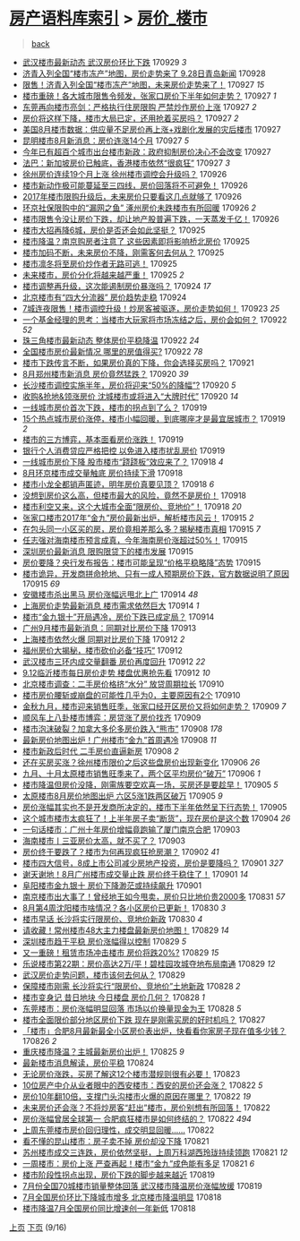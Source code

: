 [房产语料库索引](../../README.md)  > [房价_楼市](房价_楼市.md)
====
> [back](../README.md)

- [武汉楼市最新动态 武汉房价环比下跌](http://jkwz.applinzi.com/ittc/7018696970565338128.html#%E6%AD%A6%E6%B1%89%E6%A5%BC%E5%B8%82%E6%9C%80%E6%96%B0%E5%8A%A8%E6%80%81+%E6%AD%A6%E6%B1%89%E6%88%BF%E4%BB%B7%E7%8E%AF%E6%AF%94%E4%B8%8B%E8%B7%8C) 170929 *3* 
- [济青入列全国“楼市冻产”地图，房价走势来了 9.28日青岛新闻](http://jkwz.applinzi.com/ittc/7018419883140973584.html#%E6%B5%8E%E9%9D%92%E5%85%A5%E5%88%97%E5%85%A8%E5%9B%BD%E2%80%9C%E6%A5%BC%E5%B8%82%E5%86%BB%E4%BA%A7%E2%80%9D%E5%9C%B0%E5%9B%BE%EF%BC%8C%E6%88%BF%E4%BB%B7%E8%B5%B0%E5%8A%BF%E6%9D%A5%E4%BA%86+9.28%E6%97%A5%E9%9D%92%E5%B2%9B%E6%96%B0%E9%97%BB) 170928  
- [限售！济青入列全国“楼市冻产”地图，未来房价走势来了！](http://jkwz.applinzi.com/ittc/7018088019092046864.html#%E9%99%90%E5%94%AE%EF%BC%81%E6%B5%8E%E9%9D%92%E5%85%A5%E5%88%97%E5%85%A8%E5%9B%BD%E2%80%9C%E6%A5%BC%E5%B8%82%E5%86%BB%E4%BA%A7%E2%80%9D%E5%9C%B0%E5%9B%BE%EF%BC%8C%E6%9C%AA%E6%9D%A5%E6%88%BF%E4%BB%B7%E8%B5%B0%E5%8A%BF%E6%9D%A5%E4%BA%86%EF%BC%81) 170927 *15* 
- [楼市重磅！各大城市限售令频发，张家口房价下半年如何走势？](http://jkwz.applinzi.com/ittc/7018049504937509905.html#%E6%A5%BC%E5%B8%82%E9%87%8D%E7%A3%85%EF%BC%81%E5%90%84%E5%A4%A7%E5%9F%8E%E5%B8%82%E9%99%90%E5%94%AE%E4%BB%A4%E9%A2%91%E5%8F%91%EF%BC%8C%E5%BC%A0%E5%AE%B6%E5%8F%A3%E6%88%BF%E4%BB%B7%E4%B8%8B%E5%8D%8A%E5%B9%B4%E5%A6%82%E4%BD%95%E8%B5%B0%E5%8A%BF%EF%BC%9F) 170927 *1* 
- [东莞再向楼市亮剑：严格执行住房限购 严禁炒作房价上涨](http://jkwz.applinzi.com/ittc/7018028956203353104.html#%E4%B8%9C%E8%8E%9E%E5%86%8D%E5%90%91%E6%A5%BC%E5%B8%82%E4%BA%AE%E5%89%91%EF%BC%9A%E4%B8%A5%E6%A0%BC%E6%89%A7%E8%A1%8C%E4%BD%8F%E6%88%BF%E9%99%90%E8%B4%AD+%E4%B8%A5%E7%A6%81%E7%82%92%E4%BD%9C%E6%88%BF%E4%BB%B7%E4%B8%8A%E6%B6%A8) 170927 *2* 
- [房价将这样下降，楼市大局已定，还用抢着买房吗？](http://jkwz.applinzi.com/ittc/7017992447962121232.html#%E6%88%BF%E4%BB%B7%E5%B0%86%E8%BF%99%E6%A0%B7%E4%B8%8B%E9%99%8D%EF%BC%8C%E6%A5%BC%E5%B8%82%E5%A4%A7%E5%B1%80%E5%B7%B2%E5%AE%9A%EF%BC%8C%E8%BF%98%E7%94%A8%E6%8A%A2%E7%9D%80%E4%B9%B0%E6%88%BF%E5%90%97%EF%BC%9F) 170927 *2* 
- [美国8月楼市数据：供应量不足房价再上涨+戏剧化发展的灾后楼市](http://jkwz.applinzi.com/ittc/7017323143390299152.html#%E7%BE%8E%E5%9B%BD8%E6%9C%88%E6%A5%BC%E5%B8%82%E6%95%B0%E6%8D%AE%EF%BC%9A%E4%BE%9B%E5%BA%94%E9%87%8F%E4%B8%8D%E8%B6%B3%E6%88%BF%E4%BB%B7%E5%86%8D%E4%B8%8A%E6%B6%A8%2B%E6%88%8F%E5%89%A7%E5%8C%96%E5%8F%91%E5%B1%95%E7%9A%84%E7%81%BE%E5%90%8E%E6%A5%BC%E5%B8%82) 170927  
- [昆明楼市8月新消息：房价连涨14个月](http://jkwz.applinzi.com/ittc/7017956355422553105.html#%E6%98%86%E6%98%8E%E6%A5%BC%E5%B8%828%E6%9C%88%E6%96%B0%E6%B6%88%E6%81%AF%EF%BC%9A%E6%88%BF%E4%BB%B7%E8%BF%9E%E6%B6%A814%E4%B8%AA%E6%9C%88) 170927 *5* 
- [今年已有超百个城市出台楼市新政：政府抑制房价决心不会改变](http://jkwz.applinzi.com/ittc/7017923640786682897.html#%E4%BB%8A%E5%B9%B4%E5%B7%B2%E6%9C%89%E8%B6%85%E7%99%BE%E4%B8%AA%E5%9F%8E%E5%B8%82%E5%87%BA%E5%8F%B0%E6%A5%BC%E5%B8%82%E6%96%B0%E6%94%BF%EF%BC%9A%E6%94%BF%E5%BA%9C%E6%8A%91%E5%88%B6%E6%88%BF%E4%BB%B7%E5%86%B3%E5%BF%83%E4%B8%8D%E4%BC%9A%E6%94%B9%E5%8F%98) 170927  
- [法巴：新加坡房价已触底，香港楼市依然“很疯狂”](http://jkwz.applinzi.com/ittc/7017920431724692497.html#%E6%B3%95%E5%B7%B4%EF%BC%9A%E6%96%B0%E5%8A%A0%E5%9D%A1%E6%88%BF%E4%BB%B7%E5%B7%B2%E8%A7%A6%E5%BA%95%EF%BC%8C%E9%A6%99%E6%B8%AF%E6%A5%BC%E5%B8%82%E4%BE%9D%E7%84%B6%E2%80%9C%E5%BE%88%E7%96%AF%E7%8B%82%E2%80%9D) 170927 *3* 
- [徐州房价连续19个月上涨 徐州楼市调控会升级吗？](http://jkwz.applinzi.com/ittc/7017654079915033617.html#%E5%BE%90%E5%B7%9E%E6%88%BF%E4%BB%B7%E8%BF%9E%E7%BB%AD19%E4%B8%AA%E6%9C%88%E4%B8%8A%E6%B6%A8+%E5%BE%90%E5%B7%9E%E6%A5%BC%E5%B8%82%E8%B0%83%E6%8E%A7%E4%BC%9A%E5%8D%87%E7%BA%A7%E5%90%97%EF%BC%9F) 170926  
- [楼市新动作极可能蔓延至三四线，房价回落将不可避免！](http://jkwz.applinzi.com/ittc/7017648553034515473.html#%E6%A5%BC%E5%B8%82%E6%96%B0%E5%8A%A8%E4%BD%9C%E6%9E%81%E5%8F%AF%E8%83%BD%E8%94%93%E5%BB%B6%E8%87%B3%E4%B8%89%E5%9B%9B%E7%BA%BF%EF%BC%8C%E6%88%BF%E4%BB%B7%E5%9B%9E%E8%90%BD%E5%B0%86%E4%B8%8D%E5%8F%AF%E9%81%BF%E5%85%8D%EF%BC%81) 170926  
- [2017年楼市限购升级后，未来房价只要看这几点就够了](http://jkwz.applinzi.com/ittc/7017577360541615120.html#2017%E5%B9%B4%E6%A5%BC%E5%B8%82%E9%99%90%E8%B4%AD%E5%8D%87%E7%BA%A7%E5%90%8E%EF%BC%8C%E6%9C%AA%E6%9D%A5%E6%88%BF%E4%BB%B7%E5%8F%AA%E8%A6%81%E7%9C%8B%E8%BF%99%E5%87%A0%E7%82%B9%E5%B0%B1%E5%A4%9F%E4%BA%86) 170926  
- [环京社保限购中的“漏网之鱼” 涿州房价未跌楼市有所回暖](http://jkwz.applinzi.com/ittc/7017553114998244369.html#%E7%8E%AF%E4%BA%AC%E7%A4%BE%E4%BF%9D%E9%99%90%E8%B4%AD%E4%B8%AD%E7%9A%84%E2%80%9C%E6%BC%8F%E7%BD%91%E4%B9%8B%E9%B1%BC%E2%80%9D+%E6%B6%BF%E5%B7%9E%E6%88%BF%E4%BB%B7%E6%9C%AA%E8%B7%8C%E6%A5%BC%E5%B8%82%E6%9C%89%E6%89%80%E5%9B%9E%E6%9A%96) 170926 *2* 
- [楼市限售令没让房价下跌，却让地产股普遍下跌，一天蒸发千亿！](http://jkwz.applinzi.com/ittc/7017549519817016337.html#%E6%A5%BC%E5%B8%82%E9%99%90%E5%94%AE%E4%BB%A4%E6%B2%A1%E8%AE%A9%E6%88%BF%E4%BB%B7%E4%B8%8B%E8%B7%8C%EF%BC%8C%E5%8D%B4%E8%AE%A9%E5%9C%B0%E4%BA%A7%E8%82%A1%E6%99%AE%E9%81%8D%E4%B8%8B%E8%B7%8C%EF%BC%8C%E4%B8%80%E5%A4%A9%E8%92%B8%E5%8F%91%E5%8D%83%E4%BA%BF%EF%BC%81) 170926  
- [楼市大招再降6城，房价是否还会如此坚挺？](http://jkwz.applinzi.com/ittc/7017356751819768848.html#%E6%A5%BC%E5%B8%82%E5%A4%A7%E6%8B%9B%E5%86%8D%E9%99%8D6%E5%9F%8E%EF%BC%8C%E6%88%BF%E4%BB%B7%E6%98%AF%E5%90%A6%E8%BF%98%E4%BC%9A%E5%A6%82%E6%AD%A4%E5%9D%9A%E6%8C%BA%EF%BC%9F) 170925  
- [楼市降温？南京购房者注意了 这些因素即将影响桥北房价](http://jkwz.applinzi.com/ittc/7017303699217712144.html#%E6%A5%BC%E5%B8%82%E9%99%8D%E6%B8%A9%EF%BC%9F%E5%8D%97%E4%BA%AC%E8%B4%AD%E6%88%BF%E8%80%85%E6%B3%A8%E6%84%8F%E4%BA%86+%E8%BF%99%E4%BA%9B%E5%9B%A0%E7%B4%A0%E5%8D%B3%E5%B0%86%E5%BD%B1%E5%93%8D%E6%A1%A5%E5%8C%97%E6%88%BF%E4%BB%B7) 170925  
- [楼市加码不断，未来房价不降，刚需客何去何从？](http://jkwz.applinzi.com/ittc/7017256917544731665.html#%E6%A5%BC%E5%B8%82%E5%8A%A0%E7%A0%81%E4%B8%8D%E6%96%AD%EF%BC%8C%E6%9C%AA%E6%9D%A5%E6%88%BF%E4%BB%B7%E4%B8%8D%E9%99%8D%EF%BC%8C%E5%88%9A%E9%9C%80%E5%AE%A2%E4%BD%95%E5%8E%BB%E4%BD%95%E4%BB%8E%EF%BC%9F) 170925  
- [楼市凛冬将至房价炒作者无路可逃！](http://jkwz.applinzi.com/ittc/7017184324032660497.html#%E6%A5%BC%E5%B8%82%E5%87%9B%E5%86%AC%E5%B0%86%E8%87%B3%E6%88%BF%E4%BB%B7%E7%82%92%E4%BD%9C%E8%80%85%E6%97%A0%E8%B7%AF%E5%8F%AF%E9%80%83%EF%BC%81) 170925  
- [未来楼市，房价分化将越来越严重！](http://jkwz.applinzi.com/ittc/7017178194304828432.html#%E6%9C%AA%E6%9D%A5%E6%A5%BC%E5%B8%82%EF%BC%8C%E6%88%BF%E4%BB%B7%E5%88%86%E5%8C%96%E5%B0%86%E8%B6%8A%E6%9D%A5%E8%B6%8A%E4%B8%A5%E9%87%8D%EF%BC%81) 170925 *2* 
- [楼市调整再升级，这次能遏制房价暴涨吗？](http://jkwz.applinzi.com/ittc/7016840171100832784.html#%E6%A5%BC%E5%B8%82%E8%B0%83%E6%95%B4%E5%86%8D%E5%8D%87%E7%BA%A7%EF%BC%8C%E8%BF%99%E6%AC%A1%E8%83%BD%E9%81%8F%E5%88%B6%E6%88%BF%E4%BB%B7%E6%9A%B4%E6%B6%A8%E5%90%97%EF%BC%9F) 170924 *17* 
- [北京楼市有“四大分流器” 房价趋势走稳](http://jkwz.applinzi.com/ittc/7016796616294663185.html#%E5%8C%97%E4%BA%AC%E6%A5%BC%E5%B8%82%E6%9C%89%E2%80%9C%E5%9B%9B%E5%A4%A7%E5%88%86%E6%B5%81%E5%99%A8%E2%80%9D+%E6%88%BF%E4%BB%B7%E8%B6%8B%E5%8A%BF%E8%B5%B0%E7%A8%B3) 170924  
- [7城连夜限售！楼市调控升级！炒房客被驱逐，房价走势如何！](http://jkwz.applinzi.com/ittc/7016479860090995728.html#7%E5%9F%8E%E8%BF%9E%E5%A4%9C%E9%99%90%E5%94%AE%EF%BC%81%E6%A5%BC%E5%B8%82%E8%B0%83%E6%8E%A7%E5%8D%87%E7%BA%A7%EF%BC%81%E7%82%92%E6%88%BF%E5%AE%A2%E8%A2%AB%E9%A9%B1%E9%80%90%EF%BC%8C%E6%88%BF%E4%BB%B7%E8%B5%B0%E5%8A%BF%E5%A6%82%E4%BD%95%EF%BC%81) 170923 *25* 
- [一个基金经理的思考：当楼市大玩家将市场冻结之后，房价会如何？](http://jkwz.applinzi.com/ittc/7016102304321897489.html#%E4%B8%80%E4%B8%AA%E5%9F%BA%E9%87%91%E7%BB%8F%E7%90%86%E7%9A%84%E6%80%9D%E8%80%83%EF%BC%9A%E5%BD%93%E6%A5%BC%E5%B8%82%E5%A4%A7%E7%8E%A9%E5%AE%B6%E5%B0%86%E5%B8%82%E5%9C%BA%E5%86%BB%E7%BB%93%E4%B9%8B%E5%90%8E%EF%BC%8C%E6%88%BF%E4%BB%B7%E4%BC%9A%E5%A6%82%E4%BD%95%EF%BC%9F) 170922 *52* 
- [珠三角楼市最新动态 整体房价平稳降温](http://jkwz.applinzi.com/ittc/7016099067007075345.html#%E7%8F%A0%E4%B8%89%E8%A7%92%E6%A5%BC%E5%B8%82%E6%9C%80%E6%96%B0%E5%8A%A8%E6%80%81+%E6%95%B4%E4%BD%93%E6%88%BF%E4%BB%B7%E5%B9%B3%E7%A8%B3%E9%99%8D%E6%B8%A9) 170922 *24* 
- [全国楼市房价最新情况 哪里的房值得买?](http://jkwz.applinzi.com/ittc/7016099063794238481.html#%E5%85%A8%E5%9B%BD%E6%A5%BC%E5%B8%82%E6%88%BF%E4%BB%B7%E6%9C%80%E6%96%B0%E6%83%85%E5%86%B5+%E5%93%AA%E9%87%8C%E7%9A%84%E6%88%BF%E5%80%BC%E5%BE%97%E4%B9%B0%3F) 170922 *78* 
- [楼市下跌传言不断，如果房价真的下降，你会选择买房吗？](http://jkwz.applinzi.com/ittc/7015797663700878353.html#%E6%A5%BC%E5%B8%82%E4%B8%8B%E8%B7%8C%E4%BC%A0%E8%A8%80%E4%B8%8D%E6%96%AD%EF%BC%8C%E5%A6%82%E6%9E%9C%E6%88%BF%E4%BB%B7%E7%9C%9F%E7%9A%84%E4%B8%8B%E9%99%8D%EF%BC%8C%E4%BD%A0%E4%BC%9A%E9%80%89%E6%8B%A9%E4%B9%B0%E6%88%BF%E5%90%97%EF%BC%9F) 170921  
- [8月郑州楼市新消息 房价竟然猛跌？](http://jkwz.applinzi.com/ittc/7015378178221278225.html#8%E6%9C%88%E9%83%91%E5%B7%9E%E6%A5%BC%E5%B8%82%E6%96%B0%E6%B6%88%E6%81%AF+%E6%88%BF%E4%BB%B7%E7%AB%9F%E7%84%B6%E7%8C%9B%E8%B7%8C%EF%BC%9F) 170920 *39* 
- [长沙楼市调控实施半年，房价将迎来“50%的降幅”?](http://jkwz.applinzi.com/ittc/7015317179694842897.html#%E9%95%BF%E6%B2%99%E6%A5%BC%E5%B8%82%E8%B0%83%E6%8E%A7%E5%AE%9E%E6%96%BD%E5%8D%8A%E5%B9%B4%EF%BC%8C%E6%88%BF%E4%BB%B7%E5%B0%86%E8%BF%8E%E6%9D%A5%E2%80%9C50%25%E7%9A%84%E9%99%8D%E5%B9%85%E2%80%9D%3F) 170920 *5* 
- [收购&amp;抢地&amp;领涨房价 沈城楼市或将进入“大牌时代”](http://jkwz.applinzi.com/ittc/7015307725775569937.html#%E6%94%B6%E8%B4%AD%26amp%3B%E6%8A%A2%E5%9C%B0%26amp%3B%E9%A2%86%E6%B6%A8%E6%88%BF%E4%BB%B7+%E6%B2%88%E5%9F%8E%E6%A5%BC%E5%B8%82%E6%88%96%E5%B0%86%E8%BF%9B%E5%85%A5%E2%80%9C%E5%A4%A7%E7%89%8C%E6%97%B6%E4%BB%A3%E2%80%9D) 170920 *14* 
- [一线城市房价首次下跌，楼市的拐点到了么？](http://jkwz.applinzi.com/ittc/7015069181991715857.html#%E4%B8%80%E7%BA%BF%E5%9F%8E%E5%B8%82%E6%88%BF%E4%BB%B7%E9%A6%96%E6%AC%A1%E4%B8%8B%E8%B7%8C%EF%BC%8C%E6%A5%BC%E5%B8%82%E7%9A%84%E6%8B%90%E7%82%B9%E5%88%B0%E4%BA%86%E4%B9%88%EF%BC%9F) 170919  
- [15个热点城市房价涨停，楼市小幅回暖，到底哪座才是最宜居城市？](http://jkwz.applinzi.com/ittc/7015078651652211729.html#15%E4%B8%AA%E7%83%AD%E7%82%B9%E5%9F%8E%E5%B8%82%E6%88%BF%E4%BB%B7%E6%B6%A8%E5%81%9C%EF%BC%8C%E6%A5%BC%E5%B8%82%E5%B0%8F%E5%B9%85%E5%9B%9E%E6%9A%96%EF%BC%8C%E5%88%B0%E5%BA%95%E5%93%AA%E5%BA%A7%E6%89%8D%E6%98%AF%E6%9C%80%E5%AE%9C%E5%B1%85%E5%9F%8E%E5%B8%82%EF%BC%9F) 170919 *2* 
- [楼市的三方博弈，基本面看房价涨跌！](http://jkwz.applinzi.com/ittc/7014945052672132112.html#%E6%A5%BC%E5%B8%82%E7%9A%84%E4%B8%89%E6%96%B9%E5%8D%9A%E5%BC%88%EF%BC%8C%E5%9F%BA%E6%9C%AC%E9%9D%A2%E7%9C%8B%E6%88%BF%E4%BB%B7%E6%B6%A8%E8%B7%8C%EF%BC%81) 170919  
- [银行个人消费贷应严格把控 以免进入楼市扰乱房价](http://jkwz.applinzi.com/ittc/7014944334041056273.html#%E9%93%B6%E8%A1%8C%E4%B8%AA%E4%BA%BA%E6%B6%88%E8%B4%B9%E8%B4%B7%E5%BA%94%E4%B8%A5%E6%A0%BC%E6%8A%8A%E6%8E%A7+%E4%BB%A5%E5%85%8D%E8%BF%9B%E5%85%A5%E6%A5%BC%E5%B8%82%E6%89%B0%E4%B9%B1%E6%88%BF%E4%BB%B7) 170919  
- [一线城市房价下降 股市楼市“跷跷板”效应来了？](http://jkwz.applinzi.com/ittc/7014725568581600272.html#%E4%B8%80%E7%BA%BF%E5%9F%8E%E5%B8%82%E6%88%BF%E4%BB%B7%E4%B8%8B%E9%99%8D+%E8%82%A1%E5%B8%82%E6%A5%BC%E5%B8%82%E2%80%9C%E8%B7%B7%E8%B7%B7%E6%9D%BF%E2%80%9D%E6%95%88%E5%BA%94%E6%9D%A5%E4%BA%86%EF%BC%9F) 170918 *4* 
- [8月环京楼市成交量触底 房价持续下滑](http://jkwz.applinzi.com/ittc/7014705935392703504.html#8%E6%9C%88%E7%8E%AF%E4%BA%AC%E6%A5%BC%E5%B8%82%E6%88%90%E4%BA%A4%E9%87%8F%E8%A7%A6%E5%BA%95+%E6%88%BF%E4%BB%B7%E6%8C%81%E7%BB%AD%E4%B8%8B%E6%BB%91) 170918  
- [楼市小龙全都销声匿迹，明年房价真要见顶？](http://jkwz.applinzi.com/ittc/7014700291906339857.html#%E6%A5%BC%E5%B8%82%E5%B0%8F%E9%BE%99%E5%85%A8%E9%83%BD%E9%94%80%E5%A3%B0%E5%8C%BF%E8%BF%B9%EF%BC%8C%E6%98%8E%E5%B9%B4%E6%88%BF%E4%BB%B7%E7%9C%9F%E8%A6%81%E8%A7%81%E9%A1%B6%EF%BC%9F) 170918 *6* 
- [没想到房价这么高，但楼市最大的风险，竟然不是房价！](http://jkwz.applinzi.com/ittc/7014585234627232784.html#%E6%B2%A1%E6%83%B3%E5%88%B0%E6%88%BF%E4%BB%B7%E8%BF%99%E4%B9%88%E9%AB%98%EF%BC%8C%E4%BD%86%E6%A5%BC%E5%B8%82%E6%9C%80%E5%A4%A7%E7%9A%84%E9%A3%8E%E9%99%A9%EF%BC%8C%E7%AB%9F%E7%84%B6%E4%B8%8D%E6%98%AF%E6%88%BF%E4%BB%B7%EF%BC%81) 170918  
- [楼市利空又来，这个大城市全面“限房价、竞地价”！](http://jkwz.applinzi.com/ittc/7013638123358258193.html#%E6%A5%BC%E5%B8%82%E5%88%A9%E7%A9%BA%E5%8F%88%E6%9D%A5%EF%BC%8C%E8%BF%99%E4%B8%AA%E5%A4%A7%E5%9F%8E%E5%B8%82%E5%85%A8%E9%9D%A2%E2%80%9C%E9%99%90%E6%88%BF%E4%BB%B7%E3%80%81%E7%AB%9E%E5%9C%B0%E4%BB%B7%E2%80%9D%EF%BC%81) 170918 *20* 
- [张家口楼市2017年“金九”房价最新出炉，解析楼市风云！](http://jkwz.applinzi.com/ittc/7013592733904798736.html#%E5%BC%A0%E5%AE%B6%E5%8F%A3%E6%A5%BC%E5%B8%822017%E5%B9%B4%E2%80%9C%E9%87%91%E4%B9%9D%E2%80%9D%E6%88%BF%E4%BB%B7%E6%9C%80%E6%96%B0%E5%87%BA%E7%82%89%EF%BC%8C%E8%A7%A3%E6%9E%90%E6%A5%BC%E5%B8%82%E9%A3%8E%E4%BA%91%EF%BC%81) 170915 *2* 
- [在包头同一小区买的房，房价竟相差那么多？揭秘楼市真相](http://jkwz.applinzi.com/ittc/7013578243897295889.html#%E5%9C%A8%E5%8C%85%E5%A4%B4%E5%90%8C%E4%B8%80%E5%B0%8F%E5%8C%BA%E4%B9%B0%E7%9A%84%E6%88%BF%EF%BC%8C%E6%88%BF%E4%BB%B7%E7%AB%9F%E7%9B%B8%E5%B7%AE%E9%82%A3%E4%B9%88%E5%A4%9A%EF%BC%9F%E6%8F%AD%E7%A7%98%E6%A5%BC%E5%B8%82%E7%9C%9F%E7%9B%B8) 170915 *7* 
- [任志强对海南楼市预言成真，今年海南房价涨超过50%！](http://jkwz.applinzi.com/ittc/7013571998343758865.html#%E4%BB%BB%E5%BF%97%E5%BC%BA%E5%AF%B9%E6%B5%B7%E5%8D%97%E6%A5%BC%E5%B8%82%E9%A2%84%E8%A8%80%E6%88%90%E7%9C%9F%EF%BC%8C%E4%BB%8A%E5%B9%B4%E6%B5%B7%E5%8D%97%E6%88%BF%E4%BB%B7%E6%B6%A8%E8%B6%85%E8%BF%8750%25%EF%BC%81) 170915  
- [深圳房价最新消息 限购限贷下的楼市发展](http://jkwz.applinzi.com/ittc/7013475818238640913.html#%E6%B7%B1%E5%9C%B3%E6%88%BF%E4%BB%B7%E6%9C%80%E6%96%B0%E6%B6%88%E6%81%AF+%E9%99%90%E8%B4%AD%E9%99%90%E8%B4%B7%E4%B8%8B%E7%9A%84%E6%A5%BC%E5%B8%82%E5%8F%91%E5%B1%95) 170915  
- [房价要降？央行发布报告：楼市可能呈现“价格平稳略降”态势](http://jkwz.applinzi.com/ittc/7013444436330283793.html#%E6%88%BF%E4%BB%B7%E8%A6%81%E9%99%8D%EF%BC%9F%E5%A4%AE%E8%A1%8C%E5%8F%91%E5%B8%83%E6%8A%A5%E5%91%8A%EF%BC%9A%E6%A5%BC%E5%B8%82%E5%8F%AF%E8%83%BD%E5%91%88%E7%8E%B0%E2%80%9C%E4%BB%B7%E6%A0%BC%E5%B9%B3%E7%A8%B3%E7%95%A5%E9%99%8D%E2%80%9D%E6%80%81%E5%8A%BF) 170915  
- [楼市诡异，开发商拼命抢地、只有一成人预期房价下跌，官方数据说明了原因](http://jkwz.applinzi.com/ittc/7013430306563163152.html#%E6%A5%BC%E5%B8%82%E8%AF%A1%E5%BC%82%EF%BC%8C%E5%BC%80%E5%8F%91%E5%95%86%E6%8B%BC%E5%91%BD%E6%8A%A2%E5%9C%B0%E3%80%81%E5%8F%AA%E6%9C%89%E4%B8%80%E6%88%90%E4%BA%BA%E9%A2%84%E6%9C%9F%E6%88%BF%E4%BB%B7%E4%B8%8B%E8%B7%8C%EF%BC%8C%E5%AE%98%E6%96%B9%E6%95%B0%E6%8D%AE%E8%AF%B4%E6%98%8E%E4%BA%86%E5%8E%9F%E5%9B%A0) 170915 *69* 
- [安徽楼市杀出黑马 房价涨幅远甩北上广](http://jkwz.applinzi.com/ittc/7013260111882224657.html#%E5%AE%89%E5%BE%BD%E6%A5%BC%E5%B8%82%E6%9D%80%E5%87%BA%E9%BB%91%E9%A9%AC+%E6%88%BF%E4%BB%B7%E6%B6%A8%E5%B9%85%E8%BF%9C%E7%94%A9%E5%8C%97%E4%B8%8A%E5%B9%BF) 170914 *48* 
- [上海房价走势最新消息 楼市需求依然巨大](http://jkwz.applinzi.com/ittc/7013130550913795088.html#%E4%B8%8A%E6%B5%B7%E6%88%BF%E4%BB%B7%E8%B5%B0%E5%8A%BF%E6%9C%80%E6%96%B0%E6%B6%88%E6%81%AF+%E6%A5%BC%E5%B8%82%E9%9C%80%E6%B1%82%E4%BE%9D%E7%84%B6%E5%B7%A8%E5%A4%A7) 170914 *1* 
- [楼市“金九银十”开局遇冷，房价下跌已成定局？](http://jkwz.applinzi.com/ittc/7013082285342196753.html#%E6%A5%BC%E5%B8%82%E2%80%9C%E9%87%91%E4%B9%9D%E9%93%B6%E5%8D%81%E2%80%9D%E5%BC%80%E5%B1%80%E9%81%87%E5%86%B7%EF%BC%8C%E6%88%BF%E4%BB%B7%E4%B8%8B%E8%B7%8C%E5%B7%B2%E6%88%90%E5%AE%9A%E5%B1%80%EF%BC%9F) 170914  
- [广州9月楼市最新消息：同期对比房价下降](http://jkwz.applinzi.com/ittc/7012776952765874961.html#%E5%B9%BF%E5%B7%9E9%E6%9C%88%E6%A5%BC%E5%B8%82%E6%9C%80%E6%96%B0%E6%B6%88%E6%81%AF%EF%BC%9A%E5%90%8C%E6%9C%9F%E5%AF%B9%E6%AF%94%E6%88%BF%E4%BB%B7%E4%B8%8B%E9%99%8D) 170913  
- [上海楼市依然火爆 同期对比房价下降](http://jkwz.applinzi.com/ittc/7012430434661827601.html#%E4%B8%8A%E6%B5%B7%E6%A5%BC%E5%B8%82%E4%BE%9D%E7%84%B6%E7%81%AB%E7%88%86+%E5%90%8C%E6%9C%9F%E5%AF%B9%E6%AF%94%E6%88%BF%E4%BB%B7%E4%B8%8B%E9%99%8D) 170912 *2* 
- [福州房价大揭秘，楼市砍价必备“技巧”](http://jkwz.applinzi.com/ittc/7012367478276227856.html#%E7%A6%8F%E5%B7%9E%E6%88%BF%E4%BB%B7%E5%A4%A7%E6%8F%AD%E7%A7%98%EF%BC%8C%E6%A5%BC%E5%B8%82%E7%A0%8D%E4%BB%B7%E5%BF%85%E5%A4%87%E2%80%9C%E6%8A%80%E5%B7%A7%E2%80%9D) 170912  
- [武汉楼市三环内成交量翻番 房价再度回升](http://jkwz.applinzi.com/ittc/7012342969745802256.html#%E6%AD%A6%E6%B1%89%E6%A5%BC%E5%B8%82%E4%B8%89%E7%8E%AF%E5%86%85%E6%88%90%E4%BA%A4%E9%87%8F%E7%BF%BB%E7%95%AA+%E6%88%BF%E4%BB%B7%E5%86%8D%E5%BA%A6%E5%9B%9E%E5%8D%87) 170912 *22* 
- [9.12临沂楼市每日房价走势 楼盘优惠抢先看](http://jkwz.applinzi.com/ittc/7012202586218955792.html#9.12%E4%B8%B4%E6%B2%82%E6%A5%BC%E5%B8%82%E6%AF%8F%E6%97%A5%E6%88%BF%E4%BB%B7%E8%B5%B0%E5%8A%BF+%E6%A5%BC%E7%9B%98%E4%BC%98%E6%83%A0%E6%8A%A2%E5%85%88%E7%9C%8B) 170912 *10* 
- [北京楼市调查：二手房价格挤“水分” 放贷周期拉长](http://jkwz.applinzi.com/ittc/7011771037254173457.html#%E5%8C%97%E4%BA%AC%E6%A5%BC%E5%B8%82%E8%B0%83%E6%9F%A5%EF%BC%9A%E4%BA%8C%E6%89%8B%E6%88%BF%E4%BB%B7%E6%A0%BC%E6%8C%A4%E2%80%9C%E6%B0%B4%E5%88%86%E2%80%9D+%E6%94%BE%E8%B4%B7%E5%91%A8%E6%9C%9F%E6%8B%89%E9%95%BF) 170910  
- [楼市房价腰斩或崩盘的可能性几乎为0，主要原因有2个](http://jkwz.applinzi.com/ittc/7011748551540081680.html#%E6%A5%BC%E5%B8%82%E6%88%BF%E4%BB%B7%E8%85%B0%E6%96%A9%E6%88%96%E5%B4%A9%E7%9B%98%E7%9A%84%E5%8F%AF%E8%83%BD%E6%80%A7%E5%87%A0%E4%B9%8E%E4%B8%BA0%EF%BC%8C%E4%B8%BB%E8%A6%81%E5%8E%9F%E5%9B%A0%E6%9C%892%E4%B8%AA) 170910  
- [金秋九月，楼市迎来销售旺季，张家口经开区房价又将如何走势？](http://jkwz.applinzi.com/ittc/7011368065747649552.html#%E9%87%91%E7%A7%8B%E4%B9%9D%E6%9C%88%EF%BC%8C%E6%A5%BC%E5%B8%82%E8%BF%8E%E6%9D%A5%E9%94%80%E5%94%AE%E6%97%BA%E5%AD%A3%EF%BC%8C%E5%BC%A0%E5%AE%B6%E5%8F%A3%E7%BB%8F%E5%BC%80%E5%8C%BA%E6%88%BF%E4%BB%B7%E5%8F%88%E5%B0%86%E5%A6%82%E4%BD%95%E8%B5%B0%E5%8A%BF%EF%BC%9F) 170909 *7* 
- [顺风车上八卦楼市博弈：房贷涨了房价找齐](http://jkwz.applinzi.com/ittc/7011237669148033808.html#%E9%A1%BA%E9%A3%8E%E8%BD%A6%E4%B8%8A%E5%85%AB%E5%8D%A6%E6%A5%BC%E5%B8%82%E5%8D%9A%E5%BC%88%EF%BC%9A%E6%88%BF%E8%B4%B7%E6%B6%A8%E4%BA%86%E6%88%BF%E4%BB%B7%E6%89%BE%E9%BD%90) 170909  
- [楼市泡沫破裂？加拿大多伦多房价跌入“熊市”](http://jkwz.applinzi.com/ittc/7010956748440224785.html#%E6%A5%BC%E5%B8%82%E6%B3%A1%E6%B2%AB%E7%A0%B4%E8%A3%82%EF%BC%9F%E5%8A%A0%E6%8B%BF%E5%A4%A7%E5%A4%9A%E4%BC%A6%E5%A4%9A%E6%88%BF%E4%BB%B7%E8%B7%8C%E5%85%A5%E2%80%9C%E7%86%8A%E5%B8%82%E2%80%9D) 170908 *178* 
- [最新房价地图出炉！广州楼市“金九”首周遇冷](http://jkwz.applinzi.com/ittc/7010929352576074769.html#%E6%9C%80%E6%96%B0%E6%88%BF%E4%BB%B7%E5%9C%B0%E5%9B%BE%E5%87%BA%E7%82%89%EF%BC%81%E5%B9%BF%E5%B7%9E%E6%A5%BC%E5%B8%82%E2%80%9C%E9%87%91%E4%B9%9D%E2%80%9D%E9%A6%96%E5%91%A8%E9%81%87%E5%86%B7) 170908 *11* 
- [楼市新政后时代 二手房价直逼新房](http://jkwz.applinzi.com/ittc/7010762046847845392.html#%E6%A5%BC%E5%B8%82%E6%96%B0%E6%94%BF%E5%90%8E%E6%97%B6%E4%BB%A3+%E4%BA%8C%E6%89%8B%E6%88%BF%E4%BB%B7%E7%9B%B4%E9%80%BC%E6%96%B0%E6%88%BF) 170908 *2* 
- [还在买房买涨？徐州楼市限价之后这些盘房价出现新变化](http://jkwz.applinzi.com/ittc/7010155758581449745.html#%E8%BF%98%E5%9C%A8%E4%B9%B0%E6%88%BF%E4%B9%B0%E6%B6%A8%EF%BC%9F%E5%BE%90%E5%B7%9E%E6%A5%BC%E5%B8%82%E9%99%90%E4%BB%B7%E4%B9%8B%E5%90%8E%E8%BF%99%E4%BA%9B%E7%9B%98%E6%88%BF%E4%BB%B7%E5%87%BA%E7%8E%B0%E6%96%B0%E5%8F%98%E5%8C%96) 170906 *26* 
- [九月、十月太原楼市销售旺季来了，两个区平均房价“破万”](http://jkwz.applinzi.com/ittc/7010154444019467281.html#%E4%B9%9D%E6%9C%88%E3%80%81%E5%8D%81%E6%9C%88%E5%A4%AA%E5%8E%9F%E6%A5%BC%E5%B8%82%E9%94%80%E5%94%AE%E6%97%BA%E5%AD%A3%E6%9D%A5%E4%BA%86%EF%BC%8C%E4%B8%A4%E4%B8%AA%E5%8C%BA%E5%B9%B3%E5%9D%87%E6%88%BF%E4%BB%B7%E2%80%9C%E7%A0%B4%E4%B8%87%E2%80%9D) 170906 *1* 
- [楼市降温但房价没降，刚需族要空欢喜一场，买房还是要趁早！](http://jkwz.applinzi.com/ittc/7009846644550665232.html#%E6%A5%BC%E5%B8%82%E9%99%8D%E6%B8%A9%E4%BD%86%E6%88%BF%E4%BB%B7%E6%B2%A1%E9%99%8D%EF%BC%8C%E5%88%9A%E9%9C%80%E6%97%8F%E8%A6%81%E7%A9%BA%E6%AC%A2%E5%96%9C%E4%B8%80%E5%9C%BA%EF%BC%8C%E4%B9%B0%E6%88%BF%E8%BF%98%E6%98%AF%E8%A6%81%E8%B6%81%E6%97%A9%EF%BC%81) 170905 *5* 
- [太原楼市8月房价地图出炉 六区5涨1跌两区破万](http://jkwz.applinzi.com/ittc/7009845655512810513.html#%E5%A4%AA%E5%8E%9F%E6%A5%BC%E5%B8%828%E6%9C%88%E6%88%BF%E4%BB%B7%E5%9C%B0%E5%9B%BE%E5%87%BA%E7%82%89+%E5%85%AD%E5%8C%BA5%E6%B6%A81%E8%B7%8C%E4%B8%A4%E5%8C%BA%E7%A0%B4%E4%B8%87) 170905 *9* 
- [房价涨幅其实也不是开发商所决定的，楼市下半年依然呈下行态势！](http://jkwz.applinzi.com/ittc/7009786229644854289.html#%E6%88%BF%E4%BB%B7%E6%B6%A8%E5%B9%85%E5%85%B6%E5%AE%9E%E4%B9%9F%E4%B8%8D%E6%98%AF%E5%BC%80%E5%8F%91%E5%95%86%E6%89%80%E5%86%B3%E5%AE%9A%E7%9A%84%EF%BC%8C%E6%A5%BC%E5%B8%82%E4%B8%8B%E5%8D%8A%E5%B9%B4%E4%BE%9D%E7%84%B6%E5%91%88%E4%B8%8B%E8%A1%8C%E6%80%81%E5%8A%BF%EF%BC%81) 170905  
- [这个城市楼市太疯狂了！上半年房子卖“断货”，现在房价是这个数](http://jkwz.applinzi.com/ittc/7009521029754651664.html#%E8%BF%99%E4%B8%AA%E5%9F%8E%E5%B8%82%E6%A5%BC%E5%B8%82%E5%A4%AA%E7%96%AF%E7%8B%82%E4%BA%86%EF%BC%81%E4%B8%8A%E5%8D%8A%E5%B9%B4%E6%88%BF%E5%AD%90%E5%8D%96%E2%80%9C%E6%96%AD%E8%B4%A7%E2%80%9D%EF%BC%8C%E7%8E%B0%E5%9C%A8%E6%88%BF%E4%BB%B7%E6%98%AF%E8%BF%99%E4%B8%AA%E6%95%B0) 170904 *26* 
- [一句话楼市：广州十年房价增幅竟跑输了厦门南京合肥](http://jkwz.applinzi.com/ittc/7009160082087216145.html#%E4%B8%80%E5%8F%A5%E8%AF%9D%E6%A5%BC%E5%B8%82%EF%BC%9A%E5%B9%BF%E5%B7%9E%E5%8D%81%E5%B9%B4%E6%88%BF%E4%BB%B7%E5%A2%9E%E5%B9%85%E7%AB%9F%E8%B7%91%E8%BE%93%E4%BA%86%E5%8E%A6%E9%97%A8%E5%8D%97%E4%BA%AC%E5%90%88%E8%82%A5) 170903  
- [海南楼市丨三亚房价太高，就不买了？](http://jkwz.applinzi.com/ittc/7009020269073794064.html#%E6%B5%B7%E5%8D%97%E6%A5%BC%E5%B8%82%E4%B8%A8%E4%B8%89%E4%BA%9A%E6%88%BF%E4%BB%B7%E5%A4%AA%E9%AB%98%EF%BC%8C%E5%B0%B1%E4%B8%8D%E4%B9%B0%E4%BA%86%EF%BC%9F) 170903  
- [房价终于要跌了？楼市为何再现疯狂抢房潮？](http://jkwz.applinzi.com/ittc/7008722944484967440.html#%E6%88%BF%E4%BB%B7%E7%BB%88%E4%BA%8E%E8%A6%81%E8%B7%8C%E4%BA%86%EF%BC%9F%E6%A5%BC%E5%B8%82%E4%B8%BA%E4%BD%95%E5%86%8D%E7%8E%B0%E7%96%AF%E7%8B%82%E6%8A%A2%E6%88%BF%E6%BD%AE%EF%BC%9F) 170902 *41* 
- [楼市四大信号，8成上市公司减少房地产投资，房价是要降吗？](http://jkwz.applinzi.com/ittc/7008394269059187728.html#%E6%A5%BC%E5%B8%82%E5%9B%9B%E5%A4%A7%E4%BF%A1%E5%8F%B7%EF%BC%8C8%E6%88%90%E4%B8%8A%E5%B8%82%E5%85%AC%E5%8F%B8%E5%87%8F%E5%B0%91%E6%88%BF%E5%9C%B0%E4%BA%A7%E6%8A%95%E8%B5%84%EF%BC%8C%E6%88%BF%E4%BB%B7%E6%98%AF%E8%A6%81%E9%99%8D%E5%90%97%EF%BC%9F) 170901 *327* 
- [谢天谢地！8月广州楼市成交量止跌 房价终于稳住了！](http://jkwz.applinzi.com/ittc/7008375571455935504.html#%E8%B0%A2%E5%A4%A9%E8%B0%A2%E5%9C%B0%EF%BC%818%E6%9C%88%E5%B9%BF%E5%B7%9E%E6%A5%BC%E5%B8%82%E6%88%90%E4%BA%A4%E9%87%8F%E6%AD%A2%E8%B7%8C+%E6%88%BF%E4%BB%B7%E7%BB%88%E4%BA%8E%E7%A8%B3%E4%BD%8F%E4%BA%86%EF%BC%81) 170901 *14* 
- [阜阳楼市金九银十 房价下降渺茫或持续飙升](http://jkwz.applinzi.com/ittc/7008305531511637009.html#%E9%98%9C%E9%98%B3%E6%A5%BC%E5%B8%82%E9%87%91%E4%B9%9D%E9%93%B6%E5%8D%81+%E6%88%BF%E4%BB%B7%E4%B8%8B%E9%99%8D%E6%B8%BA%E8%8C%AB%E6%88%96%E6%8C%81%E7%BB%AD%E9%A3%99%E5%8D%87) 170901  
- [南京楼市出大事了！曾经地王如今甩卖，房价只比地价贵2000多](http://jkwz.applinzi.com/ittc/7007921127916307472.html#%E5%8D%97%E4%BA%AC%E6%A5%BC%E5%B8%82%E5%87%BA%E5%A4%A7%E4%BA%8B%E4%BA%86%EF%BC%81%E6%9B%BE%E7%BB%8F%E5%9C%B0%E7%8E%8B%E5%A6%82%E4%BB%8A%E7%94%A9%E5%8D%96%EF%BC%8C%E6%88%BF%E4%BB%B7%E5%8F%AA%E6%AF%94%E5%9C%B0%E4%BB%B7%E8%B4%B52000%E5%A4%9A) 170831 *57* 
- [8月第4周沈阳楼市啥情况？各小区房价已更新！](http://jkwz.applinzi.com/ittc/7007543770097386513.html#8%E6%9C%88%E7%AC%AC4%E5%91%A8%E6%B2%88%E9%98%B3%E6%A5%BC%E5%B8%82%E5%95%A5%E6%83%85%E5%86%B5%EF%BC%9F%E5%90%84%E5%B0%8F%E5%8C%BA%E6%88%BF%E4%BB%B7%E5%B7%B2%E6%9B%B4%E6%96%B0%EF%BC%81) 170830 *3* 
- [楼市早话 长沙将实行限房价、竞地价新政](http://jkwz.applinzi.com/ittc/7007532515777315857.html#%E6%A5%BC%E5%B8%82%E6%97%A9%E8%AF%9D+%E9%95%BF%E6%B2%99%E5%B0%86%E5%AE%9E%E8%A1%8C%E9%99%90%E6%88%BF%E4%BB%B7%E3%80%81%E7%AB%9E%E5%9C%B0%E4%BB%B7%E6%96%B0%E6%94%BF) 170830 *4* 
- [请收藏！常州楼市48大主力楼盘最新房价地图！](http://jkwz.applinzi.com/ittc/7007254223102936080.html#%E8%AF%B7%E6%94%B6%E8%97%8F%EF%BC%81%E5%B8%B8%E5%B7%9E%E6%A5%BC%E5%B8%8248%E5%A4%A7%E4%B8%BB%E5%8A%9B%E6%A5%BC%E7%9B%98%E6%9C%80%E6%96%B0%E6%88%BF%E4%BB%B7%E5%9C%B0%E5%9B%BE%EF%BC%81) 170829 *14* 
- [深圳楼市趋于平稳 房价涨幅得以控制](http://jkwz.applinzi.com/ittc/7007256704281216017.html#%E6%B7%B1%E5%9C%B3%E6%A5%BC%E5%B8%82%E8%B6%8B%E4%BA%8E%E5%B9%B3%E7%A8%B3+%E6%88%BF%E4%BB%B7%E6%B6%A8%E5%B9%85%E5%BE%97%E4%BB%A5%E6%8E%A7%E5%88%B6) 170829 *5* 
- [又一重磅！租赁市场冲击楼市 房价将跌20%?](http://jkwz.applinzi.com/ittc/7007253283658531857.html#%E5%8F%88%E4%B8%80%E9%87%8D%E7%A3%85%EF%BC%81%E7%A7%9F%E8%B5%81%E5%B8%82%E5%9C%BA%E5%86%B2%E5%87%BB%E6%A5%BC%E5%B8%82+%E6%88%BF%E4%BB%B7%E5%B0%86%E8%B7%8C20%25%3F) 170829 *15* 
- [乐说楼市第22期：房价高达2万/平！碧桂园攻城夺地布局南通](http://jkwz.applinzi.com/ittc/7007233140131890193.html#%E4%B9%90%E8%AF%B4%E6%A5%BC%E5%B8%82%E7%AC%AC22%E6%9C%9F%EF%BC%9A%E6%88%BF%E4%BB%B7%E9%AB%98%E8%BE%BE2%E4%B8%87%2F%E5%B9%B3%EF%BC%81%E7%A2%A7%E6%A1%82%E5%9B%AD%E6%94%BB%E5%9F%8E%E5%A4%BA%E5%9C%B0%E5%B8%83%E5%B1%80%E5%8D%97%E9%80%9A) 170829 *12* 
- [武汉房价走势问题，楼市该何去何从？](http://jkwz.applinzi.com/ittc/7007191232663782417.html#%E6%AD%A6%E6%B1%89%E6%88%BF%E4%BB%B7%E8%B5%B0%E5%8A%BF%E9%97%AE%E9%A2%98%EF%BC%8C%E6%A5%BC%E5%B8%82%E8%AF%A5%E4%BD%95%E5%8E%BB%E4%BD%95%E4%BB%8E%EF%BC%9F) 170829  
- [保障楼市刚需 长沙将实行“限房价、竞地价”土地新政](http://jkwz.applinzi.com/ittc/7006961435165590544.html#%E4%BF%9D%E9%9A%9C%E6%A5%BC%E5%B8%82%E5%88%9A%E9%9C%80+%E9%95%BF%E6%B2%99%E5%B0%86%E5%AE%9E%E8%A1%8C%E2%80%9C%E9%99%90%E6%88%BF%E4%BB%B7%E3%80%81%E7%AB%9E%E5%9C%B0%E4%BB%B7%E2%80%9D%E5%9C%9F%E5%9C%B0%E6%96%B0%E6%94%BF) 170828 *2* 
- [楼市变身记 昔日地块 今日楼盘 房价几何？](http://jkwz.applinzi.com/ittc/7006900792416814096.html#%E6%A5%BC%E5%B8%82%E5%8F%98%E8%BA%AB%E8%AE%B0+%E6%98%94%E6%97%A5%E5%9C%B0%E5%9D%97+%E4%BB%8A%E6%97%A5%E6%A5%BC%E7%9B%98+%E6%88%BF%E4%BB%B7%E5%87%A0%E4%BD%95%EF%BC%9F) 170828 *1* 
- [东莞楼市：房价涨幅明显回落 市场以价换量现金为王](http://jkwz.applinzi.com/ittc/7006872257400669201.html#%E4%B8%9C%E8%8E%9E%E6%A5%BC%E5%B8%82%EF%BC%9A%E6%88%BF%E4%BB%B7%E6%B6%A8%E5%B9%85%E6%98%8E%E6%98%BE%E5%9B%9E%E8%90%BD+%E5%B8%82%E5%9C%BA%E4%BB%A5%E4%BB%B7%E6%8D%A2%E9%87%8F%E7%8E%B0%E9%87%91%E4%B8%BA%E7%8E%8B) 170828 *5* 
- [楼市全面限价部分地区房价下跌 现在是刚需买房的好时机吗？](http://jkwz.applinzi.com/ittc/7006396244317176849.html#%E6%A5%BC%E5%B8%82%E5%85%A8%E9%9D%A2%E9%99%90%E4%BB%B7%E9%83%A8%E5%88%86%E5%9C%B0%E5%8C%BA%E6%88%BF%E4%BB%B7%E4%B8%8B%E8%B7%8C+%E7%8E%B0%E5%9C%A8%E6%98%AF%E5%88%9A%E9%9C%80%E4%B9%B0%E6%88%BF%E7%9A%84%E5%A5%BD%E6%97%B6%E6%9C%BA%E5%90%97%EF%BC%9F) 170827  
- [「楼市」合肥8月最新最全小区房价表出炉，快看看你家房子现在值多少钱？](http://jkwz.applinzi.com/ittc/7006147896859427857.html#%E3%80%8C%E6%A5%BC%E5%B8%82%E3%80%8D%E5%90%88%E8%82%A58%E6%9C%88%E6%9C%80%E6%96%B0%E6%9C%80%E5%85%A8%E5%B0%8F%E5%8C%BA%E6%88%BF%E4%BB%B7%E8%A1%A8%E5%87%BA%E7%82%89%EF%BC%8C%E5%BF%AB%E7%9C%8B%E7%9C%8B%E4%BD%A0%E5%AE%B6%E6%88%BF%E5%AD%90%E7%8E%B0%E5%9C%A8%E5%80%BC%E5%A4%9A%E5%B0%91%E9%92%B1%EF%BC%9F) 170826 *2* 
- [重庆楼市降温？主城最新房价出炉！](http://jkwz.applinzi.com/ittc/7005523242910221328.html#%E9%87%8D%E5%BA%86%E6%A5%BC%E5%B8%82%E9%99%8D%E6%B8%A9%EF%BC%9F%E4%B8%BB%E5%9F%8E%E6%9C%80%E6%96%B0%E6%88%BF%E4%BB%B7%E5%87%BA%E7%82%89%EF%BC%81) 170825 *9* 
- [最新楼市消息解读，房价平稳](http://jkwz.applinzi.com/ittc/7005119574503326737.html#%E6%9C%80%E6%96%B0%E6%A5%BC%E5%B8%82%E6%B6%88%E6%81%AF%E8%A7%A3%E8%AF%BB%EF%BC%8C%E6%88%BF%E4%BB%B7%E5%B9%B3%E7%A8%B3) 170824  
- [无论房价涨跌，买房了解这12个楼市潜规则很有必要！](http://jkwz.applinzi.com/ittc/7005077016326702096.html#%E6%97%A0%E8%AE%BA%E6%88%BF%E4%BB%B7%E6%B6%A8%E8%B7%8C%EF%BC%8C%E4%B9%B0%E6%88%BF%E4%BA%86%E8%A7%A3%E8%BF%9912%E4%B8%AA%E6%A5%BC%E5%B8%82%E6%BD%9C%E8%A7%84%E5%88%99%E5%BE%88%E6%9C%89%E5%BF%85%E8%A6%81%EF%BC%81) 170823  
- [10位房产中介从业者眼中的西安楼市：西安的房价还会涨？](http://jkwz.applinzi.com/ittc/7004631139892069393.html#10%E4%BD%8D%E6%88%BF%E4%BA%A7%E4%B8%AD%E4%BB%8B%E4%BB%8E%E4%B8%9A%E8%80%85%E7%9C%BC%E4%B8%AD%E7%9A%84%E8%A5%BF%E5%AE%89%E6%A5%BC%E5%B8%82%EF%BC%9A%E8%A5%BF%E5%AE%89%E7%9A%84%E6%88%BF%E4%BB%B7%E8%BF%98%E4%BC%9A%E6%B6%A8%EF%BC%9F) 170822 *5* 
- [房价10年翻10倍，支撑门头沟楼市火爆的原因在哪里？](http://jkwz.applinzi.com/ittc/7004591217743234065.html#%E6%88%BF%E4%BB%B710%E5%B9%B4%E7%BF%BB10%E5%80%8D%EF%BC%8C%E6%94%AF%E6%92%91%E9%97%A8%E5%A4%B4%E6%B2%9F%E6%A5%BC%E5%B8%82%E7%81%AB%E7%88%86%E7%9A%84%E5%8E%9F%E5%9B%A0%E5%9C%A8%E5%93%AA%E9%87%8C%EF%BC%9F) 170822 *19* 
- [未来房价还会涨？不将炒房客“赶出”楼市，房价别想有所回落！](http://jkwz.applinzi.com/ittc/7004557626439107601.html#%E6%9C%AA%E6%9D%A5%E6%88%BF%E4%BB%B7%E8%BF%98%E4%BC%9A%E6%B6%A8%EF%BC%9F%E4%B8%8D%E5%B0%86%E7%82%92%E6%88%BF%E5%AE%A2%E2%80%9C%E8%B5%B6%E5%87%BA%E2%80%9D%E6%A5%BC%E5%B8%82%EF%BC%8C%E6%88%BF%E4%BB%B7%E5%88%AB%E6%83%B3%E6%9C%89%E6%89%80%E5%9B%9E%E8%90%BD%EF%BC%81) 170822  
- [房价涨幅曾居全球第一 合肥疯狂楼市是如何终结的？](http://jkwz.applinzi.com/ittc/7004529335661495313.html#%E6%88%BF%E4%BB%B7%E6%B6%A8%E5%B9%85%E6%9B%BE%E5%B1%85%E5%85%A8%E7%90%83%E7%AC%AC%E4%B8%80+%E5%90%88%E8%82%A5%E7%96%AF%E7%8B%82%E6%A5%BC%E5%B8%82%E6%98%AF%E5%A6%82%E4%BD%95%E7%BB%88%E7%BB%93%E7%9A%84%EF%BC%9F) 170822 *494* 
- [上周东莞楼市房价回归理性，成交明显回暖……](http://jkwz.applinzi.com/ittc/7004456074579804945.html#%E4%B8%8A%E5%91%A8%E4%B8%9C%E8%8E%9E%E6%A5%BC%E5%B8%82%E6%88%BF%E4%BB%B7%E5%9B%9E%E5%BD%92%E7%90%86%E6%80%A7%EF%BC%8C%E6%88%90%E4%BA%A4%E6%98%8E%E6%98%BE%E5%9B%9E%E6%9A%96%E2%80%A6%E2%80%A6) 170822  
- [看不懂的昆山楼市：房子卖不掉 房价却没下降](http://jkwz.applinzi.com/ittc/7004377126181274640.html#%E7%9C%8B%E4%B8%8D%E6%87%82%E7%9A%84%E6%98%86%E5%B1%B1%E6%A5%BC%E5%B8%82%EF%BC%9A%E6%88%BF%E5%AD%90%E5%8D%96%E4%B8%8D%E6%8E%89+%E6%88%BF%E4%BB%B7%E5%8D%B4%E6%B2%A1%E4%B8%8B%E9%99%8D) 170821  
- [苏州楼市成交三连跌，房价依然坚挺，上周万科湖西玲珑持续领跑](http://jkwz.applinzi.com/ittc/7004307700975141904.html#%E8%8B%8F%E5%B7%9E%E6%A5%BC%E5%B8%82%E6%88%90%E4%BA%A4%E4%B8%89%E8%BF%9E%E8%B7%8C%EF%BC%8C%E6%88%BF%E4%BB%B7%E4%BE%9D%E7%84%B6%E5%9D%9A%E6%8C%BA%EF%BC%8C%E4%B8%8A%E5%91%A8%E4%B8%87%E7%A7%91%E6%B9%96%E8%A5%BF%E7%8E%B2%E7%8F%91%E6%8C%81%E7%BB%AD%E9%A2%86%E8%B7%91) 170821 *12* 
- [一周楼市：房价上涨 严查再起！楼市“金九”成色能有多足](http://jkwz.applinzi.com/ittc/7004282534329058320.html#%E4%B8%80%E5%91%A8%E6%A5%BC%E5%B8%82%EF%BC%9A%E6%88%BF%E4%BB%B7%E4%B8%8A%E6%B6%A8+%E4%B8%A5%E6%9F%A5%E5%86%8D%E8%B5%B7%EF%BC%81%E6%A5%BC%E5%B8%82%E2%80%9C%E9%87%91%E4%B9%9D%E2%80%9D%E6%88%90%E8%89%B2%E8%83%BD%E6%9C%89%E5%A4%9A%E8%B6%B3) 170821 *6* 
- [楼市阶段性拐点出现，房价下跌的脚步越来越近](http://jkwz.applinzi.com/ittc/7003459875244606481.html#%E6%A5%BC%E5%B8%82%E9%98%B6%E6%AE%B5%E6%80%A7%E6%8B%90%E7%82%B9%E5%87%BA%E7%8E%B0%EF%BC%8C%E6%88%BF%E4%BB%B7%E4%B8%8B%E8%B7%8C%E7%9A%84%E8%84%9A%E6%AD%A5%E8%B6%8A%E6%9D%A5%E8%B6%8A%E8%BF%91) 170819  
- [7月份全国70城楼市销量整体回落 武汉楼市降温房价涨幅放缓](http://jkwz.applinzi.com/ittc/7003458466386281489.html#7%E6%9C%88%E4%BB%BD%E5%85%A8%E5%9B%BD70%E5%9F%8E%E6%A5%BC%E5%B8%82%E9%94%80%E9%87%8F%E6%95%B4%E4%BD%93%E5%9B%9E%E8%90%BD+%E6%AD%A6%E6%B1%89%E6%A5%BC%E5%B8%82%E9%99%8D%E6%B8%A9%E6%88%BF%E4%BB%B7%E6%B6%A8%E5%B9%85%E6%94%BE%E7%BC%93) 170819  
- [7月全国房价环比下降城市增多 北京楼市降温明显](http://jkwz.applinzi.com/ittc/7003175269425480720.html#7%E6%9C%88%E5%85%A8%E5%9B%BD%E6%88%BF%E4%BB%B7%E7%8E%AF%E6%AF%94%E4%B8%8B%E9%99%8D%E5%9F%8E%E5%B8%82%E5%A2%9E%E5%A4%9A+%E5%8C%97%E4%BA%AC%E6%A5%BC%E5%B8%82%E9%99%8D%E6%B8%A9%E6%98%8E%E6%98%BE) 170818  
- [楼市降温7月全国房价同比增速创一年新低](http://jkwz.applinzi.com/ittc/7003131267405841424.html#%E6%A5%BC%E5%B8%82%E9%99%8D%E6%B8%A97%E6%9C%88%E5%85%A8%E5%9B%BD%E6%88%BF%E4%BB%B7%E5%90%8C%E6%AF%94%E5%A2%9E%E9%80%9F%E5%88%9B%E4%B8%80%E5%B9%B4%E6%96%B0%E4%BD%8E) 170818  


 [上页](房价_楼市10.md) [下页](房价_楼市8.md)          (9/16)
